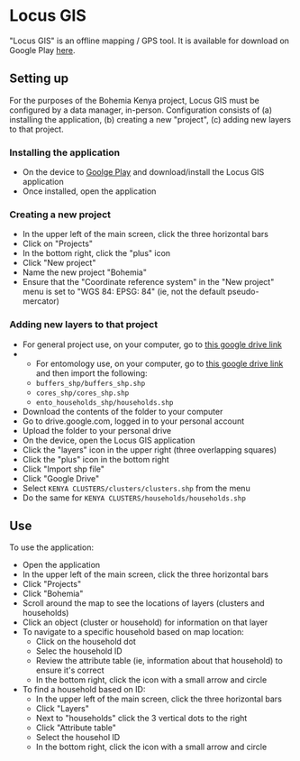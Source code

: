 # Locus GIS

"Locus GIS" is an offline mapping / GPS tool. It is available for download on Google Play [here](https://play.google.com/store/apps/details?id=menion.android.locus.gis&hl=en&gl=US).

## Setting up

For the purposes of the Bohemia Kenya project, Locus GIS must be configured by a data manager, in-person. Configuration consists of (a) installing the application, (b) creating a new "project", (c) adding new layers to that project.

### Installing the application

- On the device to [Goolge Play](https://play.google.com/store/apps/details?id=menion.android.locus.gis&hl=en&gl=US) and download/install the Locus GIS application
- Once installed, open the application

### Creating a new project

- In the upper left of the main screen, click the three horizontal bars
- Click on "Projects"
- In the bottom right, click the "plus" icon
- Click "New project"
- Name the new project "Bohemia"
- Ensure that the "Coordinate reference system" in the "New project" menu is set to "WGS 84: EPSG: 84" (ie, not the default pseudo-mercator)


### Adding new layers to that project

- For general project use, on your computer, go to [this google drive link](https://drive.google.com/drive/folders/1HjfkjplGchuA4L18ebaFKyLVQOkRkTGg?usp=sharing)
- - For entomology use, on your computer, go to [this google drive link](https://drive.google.com/drive/u/0/folders/1pVEcZzPevVCcHe4Sc4lAn5Gmri1xR_RB) and then import the following:
  - `buffers_shp/buffers_shp.shp`
  - `cores_shp/cores_shp.shp`
  - `ento_households_shp/households.shp`
- Download the contents of the folder to your computer
- Go to drive.google.com, logged in to your personal account
- Upload the folder to your personal drive
- On the device, open the Locus GIS application
- Click the "layers" icon in the upper right (three overlapping squares)
- Click the "plus" icon in the bottom right
- Click "Import shp file"
- Click "Google Drive"
- Select `KENYA CLUSTERS/clusters/clusters.shp` from the menu
- Do the same for `KENYA CLUSTERS/households/households.shp`


## Use

To use the application:

- Open the application
- In the upper left of the main screen, click the three horizontal bars
- Click "Projects"
- Click "Bohemia"
- Scroll around the map to see the locations of layers (clusters and households)
- Click an object (cluster or household) for information on that layer
- To navigate to a specific household based on map location:
	- Click on the household dot
	- Selec the household ID
	- Review the attribute table (ie, information about that household) to ensure it's correct
	- In the bottom right, click the icon with a small arrow and circle
- To find a household based on ID:
	- In the upper left of the main screen, click the three horizontal bars
	- Click "Layers"
	- Next to "households" click the 3 vertical dots to the right
	- Click "Attribute table"
	- Select the househol ID
	- In the bottom right, click the icon with a small arrow and circle
